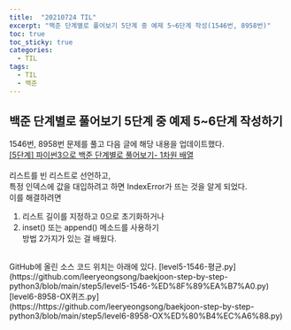 ```yaml
---
title:  "20210724 TIL"
excerpt: "백준 단계별로 풀어보기 5단계 중 예제 5~6단계 작성(1546번, 8958번)"
toc: true
toc_sticky: true
categories:
  - TIL
tags:
  - TIL
  - 백준
---
```


## 백준 단계별로 풀어보기 5단계 중 예제 5\~6단계 작성하기 
1546번, 8958번 문제를 풀고 다음 글에 해당 내용을 업데이트했다.  
[[5단계] 파이썬3으로 백준 단계별로 풀어보기- 1차원 배열](https://leeryeongsong.github.io/baekjoon/baekjoon-step-by-step-python3-step5/)  
<br>
리스트를 빈 리스트로 선언하고,  
특정 인덱스에 값을 대입하려고 하면 IndexError가 뜨는 것을 알게 되었다.  
이를 해결하려면   
1) 리스트 길이를 지정하고 0으로 초기화하거나  
2) inset() 또는 append() 메소드를 사용하기  
방법 2가지가 있는 걸 배웠다.  
<br>
GitHub에 올린 소스 코드 위치는 아래에 있다.  
[level5-1546-평균.py](https://github.com/leeryeongsong/baekjoon-step-by-step-python3/blob/main/step5/level5-1546-%ED%8F%89%EA%B7%A0.py)  
[level6-8958-OX퀴즈.py](https://https://github.com/leeryeongsong/baekjoon-step-by-step-python3/blob/main/step5/level6-8958-OX%ED%80%B4%EC%A6%88.py)
<br>
<br>
